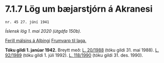 # 7.1.7 Lög um bæjarstjórn á Akranesi

`nr. 45 27. júní 1941`

_Íslensk lög 1. maí 2020 (útgáfa 150b)._

[Ferill málsins á Alþingi](https://www.althingi.is/thingstorf/thingmalalistar-eftir-thingum/ferill/?ltg=56&mnr=108)
[Frumvarp til laga.](https://www.althingi.is/altext/56/s/pdf/0188.pdf)

**Tóku gildi 1. janúar 1942.**
Breytt með:
[L. 20/1988](https://althingi.is/altext/stjtnr.html#1988020) (tóku gildi 31. maí 1988).
[L. 92/1989](https://althingi.is/altext/stjt/1989.092.html) (tóku gildi 1. júlí 1992).
[L. 118/1990](https://althingi.is/altext/stjt/1990.118.html) (tóku gildi 31. des. 1990).


